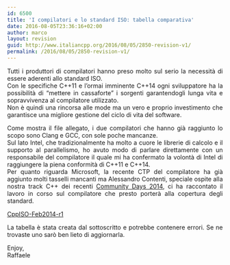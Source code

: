 ```yaml
---
id: 6500
title: 'I compilatori e lo standard ISO: tabella comparativa'
date: 2016-08-05T23:36:16+02:00
author: marco
layout: revision
guid: http://www.italiancpp.org/2016/08/05/2850-revision-v1/
permalink: /2016/08/05/2850-revision-v1/
---
```

<p style="text-align: justify;">
  Tutti i produttori di compilatori hanno preso molto sul serio la necessità di essere aderenti allo standard ISO.<br /> Con le specifiche C++11 e l&#8217;ormai imminente C++14 ogni sviluppatore ha la possibilità di &#8220;mettere in cassaforte&#8221; i sorgenti garantendogli lunga vita e sopravvivenza al compilatore utilizzato.<br /> Non è quindi una rincorsa alle mode ma un vero e proprio investimento che garantisce una migliore gestione del ciclo di vita del software.
</p>

<p style="text-align: justify;">
  Come mostra il file allegato, i due compilatori che hanno già raggiunto lo scopo sono Clang e GCC, con sole poche mancanze.<br /> Sul lato Intel, che tradizionalmente ha molto a cuore le librerie di calcolo e il supporto al parallelismo, ho avuto modo di parlare direttamente con un responsabile del compilatore il quale mi ha confermato la volontà di Intel di raggiungere la piena conformità di C++11 e C++14.<br /> Per quanto riguarda Microsoft, la recente CTP del compilatore ha già aggiunto molti tasselli mancanti ma Alessandro Contenti, speciale ospite alla nostra track C++ dei recenti <a title="Community Days 2014" href="http://www.communitydays.it/events/2014/" target="_blank">Community Days 2014</a>, ci ha raccontato il lavoro in corso sul compilatore che presto porterà alla copertura degli standard.
</p>

<p style="text-align: justify;">
  <a href="http://www.italiancpp.org/wp-content/uploads/2014/03/CppISO-Feb2014-r1.pdf">CppISO-Feb2014-r1</a>
</p>

<p style="text-align: justify;">
  La tabella è stata creata dal sottoscritto e potrebbe contenere errori. Se ne trovaste uno sarò ben lieto di aggiornarla.
</p>

<p style="text-align: justify;">
  Enjoy,<br /> Raffaele
</p>